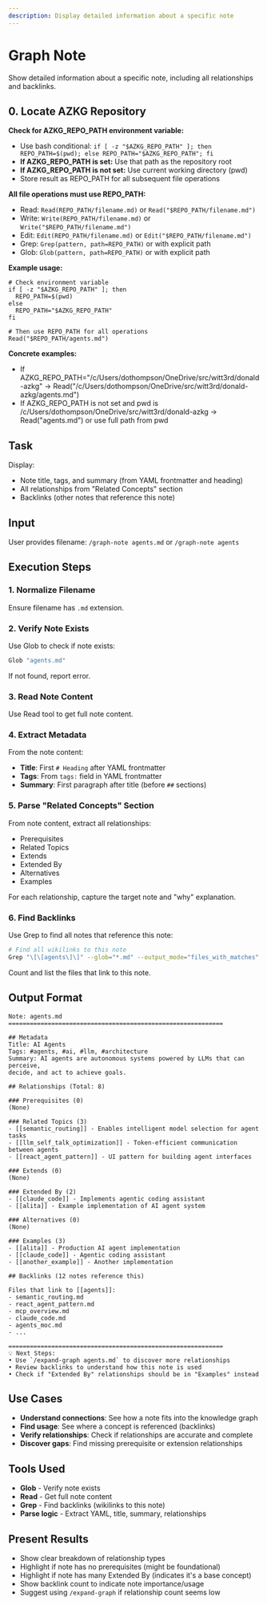 ```yaml
---
description: Display detailed information about a specific note
---
```


# Graph Note

Show detailed information about a specific note, including all relationships and backlinks.

## 0. Locate AZKG Repository

**Check for AZKG_REPO_PATH environment variable:**

- Use bash conditional: `if [ -z "$AZKG_REPO_PATH" ]; then REPO_PATH=$(pwd); else REPO_PATH="$AZKG_REPO_PATH"; fi`
- **If AZKG_REPO_PATH is set:** Use that path as the repository root
- **If AZKG_REPO_PATH is not set:** Use current working directory (pwd)
- Store result as REPO_PATH for all subsequent file operations

**All file operations must use REPO_PATH:**

- Read: `Read(REPO_PATH/filename.md)` or `Read("$REPO_PATH/filename.md")`
- Write: `Write(REPO_PATH/filename.md)` or `Write("$REPO_PATH/filename.md")`
- Edit: `Edit(REPO_PATH/filename.md)` or `Edit("$REPO_PATH/filename.md")`
- Grep: `Grep(pattern, path=REPO_PATH)` or with explicit path
- Glob: `Glob(pattern, path=REPO_PATH)` or with explicit path

**Example usage:**

```
# Check environment variable
if [ -z "$AZKG_REPO_PATH" ]; then
  REPO_PATH=$(pwd)
else
  REPO_PATH="$AZKG_REPO_PATH"
fi

# Then use REPO_PATH for all operations
Read("$REPO_PATH/agents.md")
```

**Concrete examples:**

- If AZKG_REPO_PATH="/c/Users/dothompson/OneDrive/src/witt3rd/donald-azkg"
  → Read("/c/Users/dothompson/OneDrive/src/witt3rd/donald-azkg/agents.md")
- If AZKG_REPO_PATH is not set and pwd is /c/Users/dothompson/OneDrive/src/witt3rd/donald-azkg
  → Read("agents.md") or use full path from pwd

## Task

Display:

- Note title, tags, and summary (from YAML frontmatter and heading)
- All relationships from "Related Concepts" section
- Backlinks (other notes that reference this note)

## Input

User provides filename: `/graph-note agents.md` or `/graph-note agents`

## Execution Steps

### 1. Normalize Filename

Ensure filename has `.md` extension.

### 2. Verify Note Exists

Use Glob to check if note exists:

```bash
Glob "agents.md"
```

If not found, report error.

### 3. Read Note Content

Use Read tool to get full note content.

### 4. Extract Metadata

From the note content:

- **Title**: First `# Heading` after YAML frontmatter
- **Tags**: From `tags:` field in YAML frontmatter
- **Summary**: First paragraph after title (before `##` sections)

### 5. Parse "Related Concepts" Section

From note content, extract all relationships:

- Prerequisites
- Related Topics
- Extends
- Extended By
- Alternatives
- Examples

For each relationship, capture the target note and "why" explanation.

### 6. Find Backlinks

Use Grep to find all notes that reference this note:

```bash
# Find all wikilinks to this note
Grep "\[\[agents\]\]" --glob="*.md" --output_mode="files_with_matches"
```

Count and list the files that link to this note.

## Output Format

```
Note: agents.md
============================================================

## Metadata
Title: AI Agents
Tags: #agents, #ai, #llm, #architecture
Summary: AI agents are autonomous systems powered by LLMs that can perceive,
decide, and act to achieve goals.

## Relationships (Total: 8)

### Prerequisites (0)
(None)

### Related Topics (3)
- [[semantic_routing]] - Enables intelligent model selection for agent tasks
- [[llm_self_talk_optimization]] - Token-efficient communication between agents
- [[react_agent_pattern]] - UI pattern for building agent interfaces

### Extends (0)
(None)

### Extended By (2)
- [[claude_code]] - Implements agentic coding assistant
- [[alita]] - Example implementation of AI agent system

### Alternatives (0)
(None)

### Examples (3)
- [[alita]] - Production AI agent implementation
- [[claude_code]] - Agentic coding assistant
- [[another_example]] - Another implementation

## Backlinks (12 notes reference this)

Files that link to [[agents]]:
- semantic_routing.md
- react_agent_pattern.md
- mcp_overview.md
- claude_code.md
- agents_moc.md
- ...

============================================================
💡 Next Steps:
• Use `/expand-graph agents.md` to discover more relationships
• Review backlinks to understand how this note is used
• Check if "Extended By" relationships should be in "Examples" instead
```

## Use Cases

- **Understand connections**: See how a note fits into the knowledge graph
- **Find usage**: See where a concept is referenced (backlinks)
- **Verify relationships**: Check if relationships are accurate and complete
- **Discover gaps**: Find missing prerequisite or extension relationships

## Tools Used

- **Glob** - Verify note exists
- **Read** - Get full note content
- **Grep** - Find backlinks (wikilinks to this note)
- **Parse logic** - Extract YAML, title, summary, relationships

## Present Results

- Show clear breakdown of relationship types
- Highlight if note has no prerequisites (might be foundational)
- Highlight if note has many Extended By (indicates it's a base concept)
- Show backlink count to indicate note importance/usage
- Suggest using `/expand-graph` if relationship count seems low
